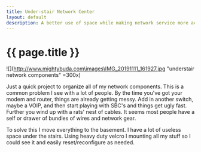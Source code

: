 ```yaml
---
title: Under-stair Network Center 
layout: default
description: A better use of space while making network service more accessible. 
---
```


# {{ page.title }}

![](http://www.mightybuda.com\images\IMG_20191111_161927.jpg "understair network components" =300x)


Just a quick project to organize all of my network components.  This is a common problem I see with a lot of people.  By the time you've got your modem and router, things are already getting messy.  Add in another switch, maybe a VOIP, and then start playing with SBC's and things get ugly fast.  Further you wind up with a rats' nest of cables.  It seems most people have a self or drawer of bundles of wires and network gear.

To solve this I move everything to the basement.  I have a lot of useless space under the stairs. Using heavy duty velcro I mounting all my stuff so I could see it and easily reset/reconfigure as needed.
